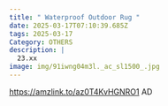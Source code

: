 ```yaml
---
title: " Waterproof Outdoor Rug "
date: 2025-03-17T07:10:39.685Z
tags: 2025-03-17
Category: OTHERS
description: |
  23.xx
image: img/91iwng04m3l._ac_sl1500_.jpg
---
```

https://amzlink.to/az0T4KvHGNRO1
AD